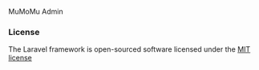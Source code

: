 MuMoMu Admin

### License

The Laravel framework is open-sourced software licensed under the [MIT license](http://opensource.org/licenses/MIT)
